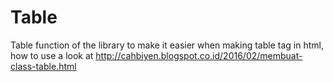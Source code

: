 # Table
Table function of the library to make it easier when making table tag in html, how to use a look at
http://cahbiyen.blogspot.co.id/2016/02/membuat-class-table.html

